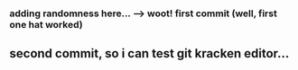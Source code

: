 ### adding randomness here...  --> woot! first commit  (well, first one hat worked)
## second commit, so i can test git kracken editor...